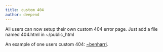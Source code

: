 ```yaml
---
title: custom 404
author: deepend
---
```


All users can now setup their own custom 404 error page.  Just add a file named 404.html in ~/public_html

An example of one users custom 404: [~benharri](http://tilde.club/~benharri/not_here).


